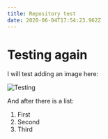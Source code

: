 ```yaml
---
title: Repository test
date: 2020-06-04T17:54:23.962Z
---
```

# Testing again

I will test adding an image here:

![Testing](/img/screenshot-from-2019-09-27-15-46-29.png "Test")

And after there is a list:

1. First
2. Second
3. Third

